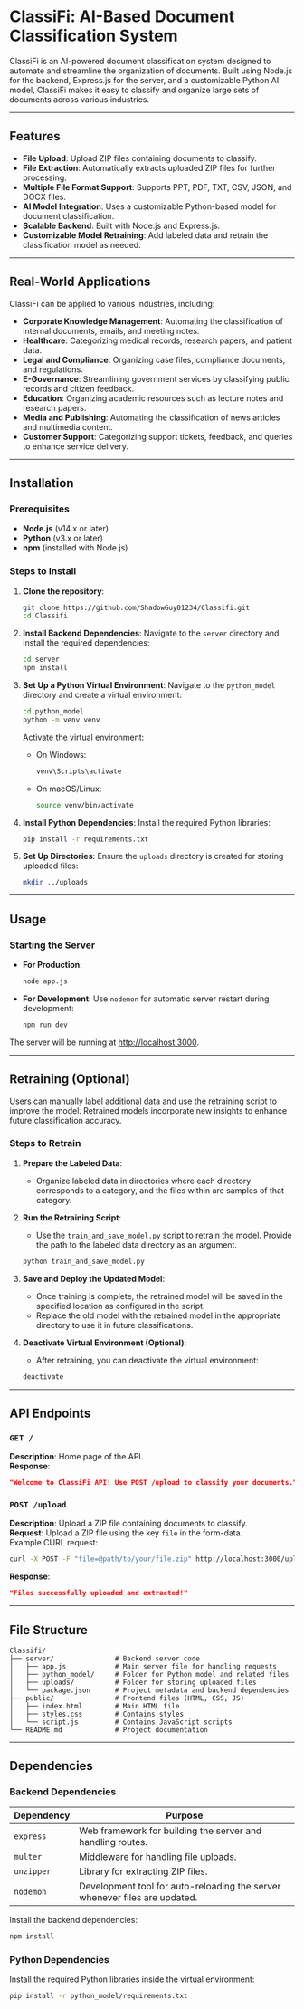 # ClassiFi: AI-Based Document Classification System

ClassiFi is an AI-powered document classification system designed to automate and streamline the organization of documents. Built using Node.js for the backend, Express.js for the server, and a customizable Python AI model, ClassiFi makes it easy to classify and organize large sets of documents across various industries.

---

## Features
- **File Upload**: Upload ZIP files containing documents to classify.
- **File Extraction**: Automatically extracts uploaded ZIP files for further processing.
- **Multiple File Format Support**: Supports PPT, PDF, TXT, CSV, JSON, and DOCX files.
- **AI Model Integration**: Uses a customizable Python-based model for document classification.
- **Scalable Backend**: Built with Node.js and Express.js.
- **Customizable Model Retraining**: Add labeled data and retrain the classification model as needed.

---

## Real-World Applications
ClassiFi can be applied to various industries, including:
- **Corporate Knowledge Management**: Automating the classification of internal documents, emails, and meeting notes.
- **Healthcare**: Categorizing medical records, research papers, and patient data.
- **Legal and Compliance**: Organizing case files, compliance documents, and regulations.
- **E-Governance**: Streamlining government services by classifying public records and citizen feedback.
- **Education**: Organizing academic resources such as lecture notes and research papers.
- **Media and Publishing**: Automating the classification of news articles and multimedia content.
- **Customer Support**: Categorizing support tickets, feedback, and queries to enhance service delivery.

---

## Installation

### Prerequisites
- **Node.js** (v14.x or later)
- **Python** (v3.x or later)
- **npm** (installed with Node.js)

### Steps to Install
1. **Clone the repository**:
   ```bash
   git clone https://github.com/ShadowGuy01234/Classifi.git
   cd Classifi
   ```

2. **Install Backend Dependencies**:
   Navigate to the `server` directory and install the required dependencies:
   ```bash
   cd server
   npm install
   ```

3. **Set Up a Python Virtual Environment**:
   Navigate to the `python_model` directory and create a virtual environment:
   ```bash
   cd python_model
   python -m venv venv
   ```
   Activate the virtual environment:
   - On Windows:
     ```bash
     venv\Scripts\activate
     ```
   - On macOS/Linux:
     ```bash
     source venv/bin/activate
     ```

4. **Install Python Dependencies**:
   Install the required Python libraries:
   ```bash
   pip install -r requirements.txt
   ```

5. **Set Up Directories**:
   Ensure the `uploads` directory is created for storing uploaded files:
   ```bash
   mkdir ../uploads
   ```

---

## Usage

### Starting the Server
- **For Production**:
  ```bash
  node app.js
  ```

- **For Development**:
  Use `nodemon` for automatic server restart during development:
  ```bash
  npm run dev
  ```

The server will be running at [http://localhost:3000](http://localhost:3000).

---

## Retraining (Optional)

Users can manually label additional data and use the retraining script to improve the model. Retrained models incorporate new insights to enhance future classification accuracy.

### Steps to Retrain
1. **Prepare the Labeled Data**:
   - Organize labeled data in directories where each directory corresponds to a category, and the files within are samples of that category.

2. **Run the Retraining Script**:
   - Use the `train_and_save_model.py` script to retrain the model. Provide the path to the labeled data directory as an argument.
   ```bash
   python train_and_save_model.py
   ```

3. **Save and Deploy the Updated Model**:
   - Once training is complete, the retrained model will be saved in the specified location as configured in the script.
   - Replace the old model with the retrained model in the appropriate directory to use it in future classifications.

4. **Deactivate Virtual Environment (Optional)**:
   - After retraining, you can deactivate the virtual environment:
   ```bash
   deactivate
   ```

---

## API Endpoints

### `GET /`
**Description**: Home page of the API.  
**Response**:
```json
"Welcome to ClassiFi API! Use POST /upload to classify your documents."
```

### `POST /upload`
**Description**: Upload a ZIP file containing documents to classify.  
**Request**: Upload a ZIP file using the key `file` in the form-data.  
Example CURL request:
```bash
curl -X POST -F "file=@path/to/your/file.zip" http://localhost:3000/upload
```
**Response**:
```json
"Files successfully uploaded and extracted!"
```

---

## File Structure

```
Classifi/
├── server/               # Backend server code
│   ├── app.js            # Main server file for handling requests
│   ├── python_model/     # Folder for Python model and related files
│   ├── uploads/          # Folder for storing uploaded files
│   └── package.json      # Project metadata and backend dependencies
├── public/               # Frontend files (HTML, CSS, JS)
│   ├── index.html        # Main HTML file
│   ├── styles.css        # Contains styles
│   └── script.js         # Contains JavaScript scripts
└── README.md             # Project documentation
```

---

## Dependencies

### Backend Dependencies
| Dependency | Purpose |
|------------|---------|
| `express`  | Web framework for building the server and handling routes. |
| `multer`   | Middleware for handling file uploads. |
| `unzipper` | Library for extracting ZIP files. |
| `nodemon`  | Development tool for auto-reloading the server whenever files are updated. |

Install the backend dependencies:
```bash
npm install
```

### Python Dependencies
Install the required Python libraries inside the virtual environment:
```bash
pip install -r python_model/requirements.txt
```
